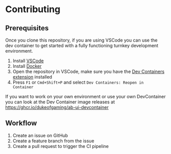 # Contributing

## Prerequisites

Once you clone this repository, if you are using VSCode you can use the dev container to get started with a fully functioning turnkey development environment.

1. Install [VSCode](https://code.visualstudio.com/)
2. Install [Docker](https://www.docker.com/)
3. Open the repository in VSCode, make sure you have the [Dev Containers extension](https://marketplace.visualstudio.com/items?itemName=ms-vscode-remote.remote-containers) installed
4. Press `F1` or `Cmd+Shift+P` and select `Dev Containers: Reopen in Container`

If you want to work on your own environment or use your own DevContainer you can look at the Dev Container image releases at https://ghcr.io/dukeofgaming/ab-ui-devcontainer

## Workflow

1. Create an issue on GitHub
2. Create a feature branch from the issue
3. Create a pull request to trigger the CI pipeline